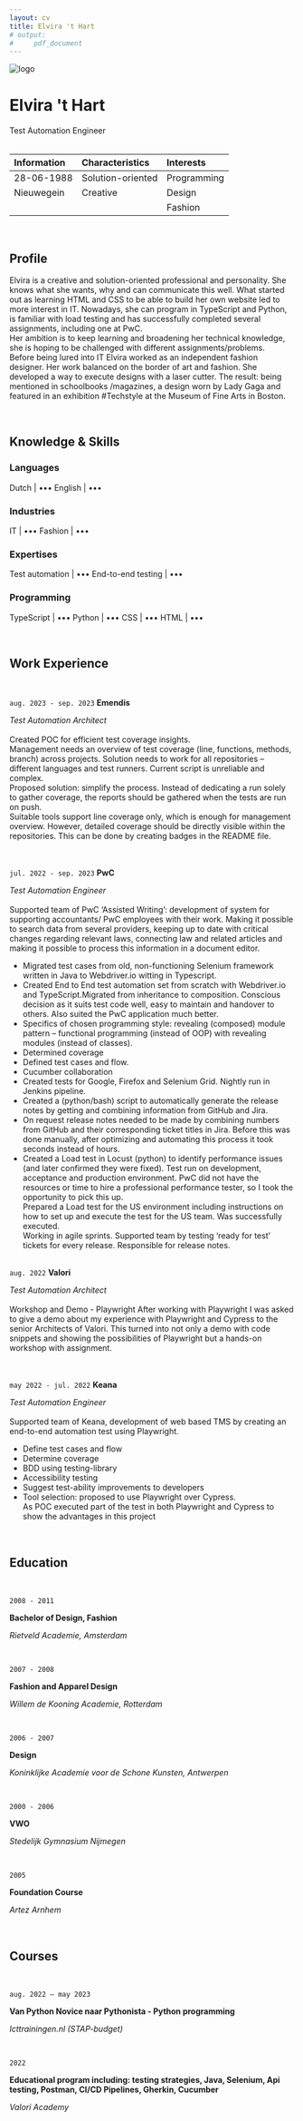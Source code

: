 ```yaml
---
layout: cv
title: Elvira 't Hart
# output:
#     pdf_document
---
```

<img src="./images/Logo_SmartQA.png" alt="logo"/>

<!-- ![logo](./images/Logo_SmartQA.png) -->


# Elvira 't Hart
Test Automation Engineer
<br /><br />

|Information |Characteristics |Interests |
|:---|:--- |:--- |
| 28-06-1988 | Solution-oriented | Programming |
| Nieuwegein | Creative | Design |
||| Fashion |

<!-- |Information |
|:---|
|28-06-1988 |

|Characteristics |
|:---|
|Solution-oriented |

|Interests |
|:--- |
|Programming | -->


<!-- ### Information
28-06-1988

Nieuwegein

### Characteristics
Solution-oriented

Creative
### Interests
Design

Fashion

Programming -->

<br />

## Profile

Elvira is a creative and solution-oriented professional and personality. She knows what she wants, why and can communicate this well. 
What started out as learning HTML and CSS to be able to build her own website led to more interest in IT. Nowadays, she can program in TypeScript and Python, is familiar with load testing and has successfully completed several assignments, including one at PwC.<br />Her ambition is to keep learning and broadening her technical knowledge, she is hoping to be challenged with different assignments/problems.<br />Before being lured into IT Elvira worked as an independent fashion designer. Her work balanced on the border of art and fashion. She developed a way to execute designs with a laser cutter. The result: being mentioned in schoolbooks /magazines, a design worn by Lady Gaga and featured in an exhibition #Techstyle at the Museum of Fine Arts in Boston. 

<br />

## Knowledge & Skills

### Languages

Dutch | •••
English | •••

### Industries

IT | •••
Fashion | •••

### Expertises

Test automation | •••
End-to-end testing | •••

### Programming

TypeScript | •••
Python | •••
CSS | •••
HTML | •••

<br />

## Work Experience

<br />

`aug. 2023 - sep. 2023`
__Emendis__

*Test Automation Architect*
<br /><br />
Created POC for efficient test coverage insights.<br />Management needs an overview of test coverage (line, functions, methods, branch) across projects. Solution needs to work for all repositories – different languages and test runners. Current script is unreliable and complex.<br />Proposed solution: simplify the process. Instead of dedicating a run solely to gather coverage, the reports should be gathered when the tests are run on push.  
Suitable tools support line coverage only, which is enough for management overview. However, detailed coverage should be directly visible within the repositories. This can be done by creating badges in the README file.  
<br /><br />

`jul. 2022 - sep. 2023`
__PwC__

*Test Automation Engineer*
<br /><br />
Supported team of PwC ‘Assisted Writing’: development of system for supporting accountants/ PwC employees with their work. Making it possible to search data from several providers, keeping up to date with critical changes regarding relevant laws, connecting law and related articles and making it possible to process this information in a document editor.
<br />

- Migrated test cases from old, non-functioning Selenium framework written in Java to Webdriver.io witting in Typescript.
- Created End to End test automation set from scratch with Webdriver.io and TypeScript.Migrated from inheritance to composition. Conscious decision as it suits test code well, easy to maintain and handover to others. Also suited the PwC application much better. 
- Specifics of chosen programming style: revealing (composed) module pattern – functional programming (instead of OOP) with revealing modules (instead of classes).
- Determined coverage
- Defined test cases and flow.
- Cucumber collaboration
- Created tests for Google, Firefox and Selenium Grid. Nightly run in Jenkins pipeline.
- Created a (python/bash) script to automatically generate the release notes by getting and combining information from GitHub and Jira.
- On request release notes needed to be made by combining numbers from GitHub and their corresponding ticket titles in Jira. Before this was done manually, after optimizing and automating this process it took seconds instead of hours.
- Created a Load test in Locust (python) to identify performance issues (and later confirmed they were fixed). Test run on development, acceptance and production environment.
PwC did not have the resources or time to hire a professional performance tester, so I took the opportunity to pick this up.<br />
Prepared a Load test for the US environment including instructions on how to set up and execute the test for the US team. Was successfully executed.<br />
Working in agile sprints. Supported team by testing ‘ready for test’ tickets for every release. Responsible for release notes. 
<br /><br />

`aug. 2022`
__Valori__

*Test Automation Architect*
<br /><br />
Workshop and Demo - Playwright 
After working with Playwright I was asked to give a demo about my experience with Playwright and Cypress to the senior Architects of Valori. This turned into not only a demo with code snippets and showing the possibilities of Playwright but a hands-on workshop with assignment.  
<br /><br />

`may 2022 - jul. 2022`
__Keana__

*Test Automation Engineer*
<br /><br />
Supported team of Keana, development of web based TMS by creating an end-to-end automation test using Playwright. 
 <br />

- Define test cases and flow 
- Determine coverage 
- BDD using testing-library 
- Accessibility testing 
- Suggest test-ability improvements to developers 
- Tool selection: proposed to use Playwright over Cypress. <br />As POC executed part of the test in both Playwright and Cypress to show the advantages in this project 

<br />

## Education

<br />

`2008 - 2011`

__Bachelor of Design, Fashion__

*Rietveld Academie, Amsterdam*

<br />

`2007 - 2008`

__Fashion and Apparel Design__

*Willem de Kooning Academie, Rotterdam*

<br />

`2006 - 2007`

__Design__

*Koninklijke Academie voor de Schone Kunsten, Antwerpen*

<br />

`2000 - 2006`

__VWO__

*Stedelijk Gymnasium Nijmegen*

<br />

`2005`

__Foundation Course__

*Artez Arnhem*

<br />

## Courses

<br />

`aug. 2022 – may 2023`

__Van Python Novice naar Pythonista - Python programming__

*Icttrainingen.nl (STAP-budget)*

<br />

`2022`

__Educational program including: testing strategies, Java, Selenium, Api testing, Postman, CI/CD Pipelines, Gherkin, Cucumber__

*Valori Academy*

<br />

<br /><br />
<br /><br />



<!-- `1667 - death`
__Trinity College, Cambridge__

- Fellow -->



<!-- ## Awards

`2012`
President, *Royal Society*, London, UK

Associate, *French Academy of Science*, Paris, France -->



<!-- ## Publications -->

<!-- A list is also available [online](http://scholar.google.co.uk/citations?user=LTOTl0YAAAAJ) -->

<!-- ### Journals

`1669`
Newton Sir I, De analysi per æquationes numero terminorum infinitas. 

`1669`
Lectiones opticæ.

etc. etc. etc.

### Patents

`2012`
Infinitesimal calculus for solutions to physics problems, [SMBC](http://www.techdirt.com/articles/20121011/09312820678/if-patents-had-been-around-time-newton.shtml) patent 001


## Occupation

`1600`
__Royal Mint__, London

- Warden
- Minted coins

`1600`
__Lucasian professor of Mathematics__, Cambridge University -->



<!-- ### Footer

Last updated: May 2013 -->


